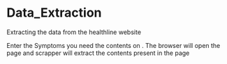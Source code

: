 # Data_Extraction
Extracting the data from the healthline website

Enter the Symptoms you need the contents on .
The browser will open the page and scrapper will extract the contents present in the page
